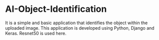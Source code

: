 # AI-Object-Identification
It is a simple and basic application that identifies the object within the uploaded image. This application is developed using Python, Django and Keras.
Resnet50 is used here.
